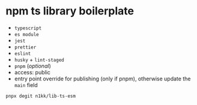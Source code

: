 # npm ts library boilerplate

- `typescript`
- `es module`
- `jest`
- `prettier`
- `eslint`
- `husky` + `lint-staged`
- `pnpm` (_optional_)
- access: public
- entry point override for publishing (only if pnpm), otherwise update the `main` field

```bash
pnpx degit n1kk/lib-ts-esm
```
